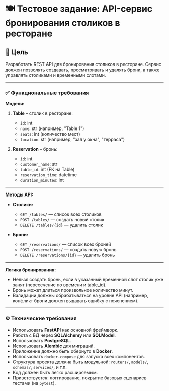 # 🍽️ **Тестовое задание: API-сервис бронирования столиков в ресторане**
## 📌 **Цель**
Разработать REST API для бронирования столиков в ресторане. Сервис должен позволять создавать, просматривать и удалять брони, а также управлять столиками и временными слотами.

---

### ✅ **Функциональные требования**
**Модели:**

1. **Table** – столик в ресторане:
    - `id`: int
    - `name`: str (например, "Table 1")
    - `seats`: int (количество мест)
    - `location`: str (например, "зал у окна", "терраса")

2. **Reservation** – бронь:

    - `id`: int
    - `customer_name`: str
    - `table_id`: int (FK на Table)
    - `reservation_time`: datetime
    - `duration_minutes`: int

---

**Методы API:**

* **Столики:**

    - `GET /tables/` — список всех столиков
    - `POST /tables/` — создать новый столик
    - `DELETE /tables/{id}` — удалить столик

* **Брони:**

    - `GET /reservations/` — список всех броней
    - `POST /reservations/` — создать новую бронь
    - `DELETE /reservations/{id}` — удалить бронь

---

**Логика бронирования:**

* Нельзя создать бронь, если в указанный временной слот столик уже занят (пересечение по времени и table_id).
* Бронь может длиться произвольное количество минут.
* Валидации должны обрабатываться на уровне API (например, конфликт брони должен выдавать ошибку с пояснением).

---

### ⚙️ **Технические требования**
* Использовать **FastAPI** как основной фреймворк.
* Работа с БД через **SQLAlchemy** или **SQLModel**.
* Использовать **PostgreSQL**.
* Использовать **Alembic** для миграций.
* Приложение должно быть обернуто в **Docker**.
* Использовать `docker-compose` для запуска всех компонентов.
* Структура проекта должна быть модульной: `routers/`, `models/`, `schemas/`, `services/`, и т.п.
* Код должен быть легко расширяемым.
* Приветствуется: логгирование, покрытие базовых сценариев тестами (на `pytest`).